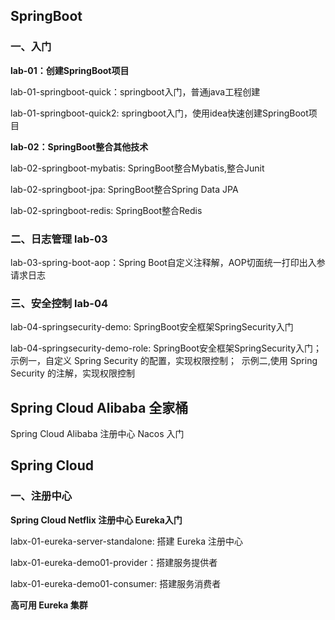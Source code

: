 ## SpringBoot

### 一、入门
**lab-01：创建SpringBoot项目**

lab-01-springboot-quick：springboot入门，普通java工程创建

lab-01-springboot-quick2: springboot入门，使用idea快速创建SpringBoot项目

**lab-02：SpringBoot整合其他技术**

lab-02-springboot-mybatis: SpringBoot整合Mybatis,整合Junit

lab-02-springboot-jpa: SpringBoot整合Spring Data JPA

lab-02-springboot-redis: SpringBoot整合Redis

### 二、日志管理 lab-03
lab-03-spring-boot-aop：Spring Boot自定义注释解，AOP切面统一打印出入参请求日志

### 三、安全控制 lab-04
lab-04-springsecurity-demo: SpringBoot安全框架SpringSecurity入门

lab-04-springsecurity-demo-role: SpringBoot安全框架SpringSecurity入门；
​		 示例一，自定义 Spring Security 的配置，实现权限控制；
​		 示例二,使用 Spring Security 的注解，实现权限控制



## Spring Cloud Alibaba 全家桶

Spring Cloud Alibaba 注册中心 Nacos 入门



## Spring Cloud 

### 一、注册中心

**Spring Cloud Netflix 注册中心 Eureka入门**

labx-01-eureka-server-standalone: 搭建 Eureka 注册中心

labx-01-eureka-demo01-provider：搭建服务提供者

labx-01-eureka-demo01-consumer: 搭建服务消费者

**高可用 Eureka 集群**
       

